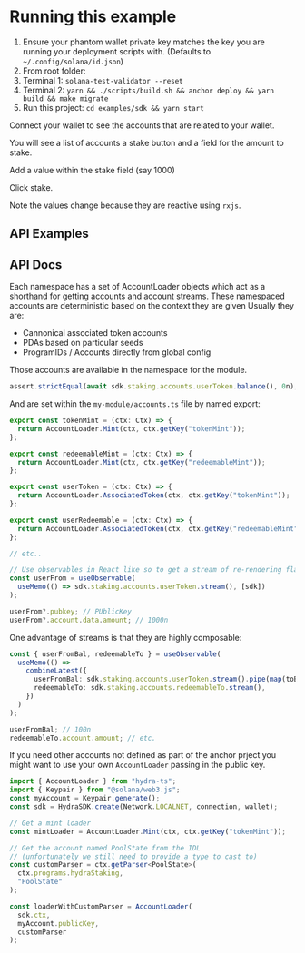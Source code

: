 # Running this example

1. Ensure your phantom wallet private key matches the key you are running your deployment scripts with. (Defaults to `~/.config/solana/id.json`)
2. From root folder:
3. Terminal 1: `solana-test-validator --reset`
4. Terminal 2: `yarn && ./scripts/build.sh && anchor deploy && yarn build && make migrate`
5. Run this project: `cd examples/sdk && yarn start`

Connect your wallet to see the accounts that are related to your wallet.

You will see a list of accounts a stake button and a field for the amount to stake.

Add a value within the stake field (say 1000)

Click stake.

Note the values change because they are reactive using `rxjs`.

## API Examples

## API Docs

Each namespace has a set of AccountLoader objects which act as
a shorthand for getting accounts and account streams.
These namespaced accounts are deterministic based on the context they are given
Usually they are:

- Cannonical associated token accounts
- PDAs based on particular seeds
- ProgramIDs / Accounts directly from global config

Those accounts are available in the namespace for the module.

```ts
assert.strictEqual(await sdk.staking.accounts.userToken.balance(), 0n);
```

And are set within the `my-module/accounts.ts` file by named export:

```ts
export const tokenMint = (ctx: Ctx) => {
  return AccountLoader.Mint(ctx, ctx.getKey("tokenMint"));
};

export const redeemableMint = (ctx: Ctx) => {
  return AccountLoader.Mint(ctx, ctx.getKey("redeemableMint"));
};

export const userToken = (ctx: Ctx) => {
  return AccountLoader.AssociatedToken(ctx, ctx.getKey("tokenMint"));
};

export const userRedeemable = (ctx: Ctx) => {
  return AccountLoader.AssociatedToken(ctx, ctx.getKey("redeemableMint"));
};

// etc..
```

```ts
// Use observables in React like so to get a stream of re-rendering flat values
const userFrom = useObservable(
  useMemo(() => sdk.staking.accounts.userToken.stream(), [sdk])
);

userFrom?.pubkey; // PUblicKey
userFrom?.account.data.amount; // 1000n
```

One advantage of streams is that they are highly composable:

```ts
const { userFromBal, redeemableTo } = useObservable(
  useMemo(() =>
    combineLatest({
      userFromBal: sdk.staking.accounts.userToken.stream().pipe(map(toBalance)),
      redeemableTo: sdk.staking.accounts.redeemableTo.stream(),
    })
  )
);

userFromBal; // 100n
redeemableTo.account.amount; // etc.
```

If you need other accounts not defined as part of the anchor prject you might want to use your own `AccountLoader` passing in the public key.

```ts
import { AccountLoader } from "hydra-ts";
import { Keypair } from "@solana/web3.js";
const myAccount = Keypair.generate();
const sdk = HydraSDK.create(Network.LOCALNET, connection, wallet);

// Get a mint loader
const mintLoader = AccountLoader.Mint(ctx, ctx.getKey("tokenMint"));

// Get the account named PoolState from the IDL
// (unfortunately we still need to provide a type to cast to)
const customParser = ctx.getParser<PoolState>(
  ctx.programs.hydraStaking,
  "PoolState"
);

const loaderWithCustomParser = AccountLoader(
  sdk.ctx,
  myAccount.publicKey,
  customParser
);
```
